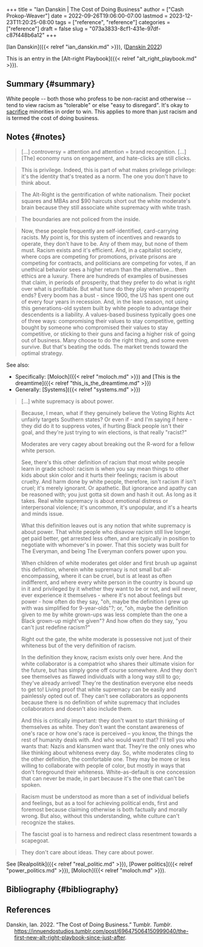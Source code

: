 +++
title = "Ian Danskin | The Cost of Doing Business"
author = ["Cash Prokop-Weaver"]
date = 2022-09-26T19:06:00-07:00
lastmod = 2023-12-23T11:20:25-08:00
tags = ["reference", "reference"]
categories = ["reference"]
draft = false
slug = "073a3833-8cf1-431e-97df-c87f448b6a12"
+++

[Ian Danskin]({{< relref "ian_danskin.md" >}}), (<a href="#citeproc_bib_item_1">Danskin 2022</a>)

This is an entry in the [Alt-right Playbook]({{< relref "alt_right_playbook.md" >}}).


## Summary {#summary}

White people -- both those who profess to be non-racist and otherwise -- tend to view racism as "tolerable" or else "easy to disregard". It's okay to [sacrifice](https://knowyourmeme.com/memes/some-of-you-may-die) minorities in order to win. This applies to more than just racism and is termed the cost of doing business.


## Notes {#notes}

> [...] controversy = attention and attention = brand recognition. [...] [The] economy runs on engagement, and hate-clicks are still clicks.

<!--quoteend-->

> This is privilege. Indeed, this is part of what makes privilege privilege: it's the identity that's treated as a norm. The one you don't have to think about.

<!--quoteend-->

> The Alt-Right is the gentrification of white nationalism. Their pocket squares and MBAs and $90 haircuts short out the white moderate's brain because they still associate white supremacy with white trash.

<!--quoteend-->

> The boundaries are not policed from the inside.

<!--quoteend-->

> Now, these people frequently are self-identified, card-carrying racists. My point is, for this system of incentives and rewards to operate, they don't have to be. Any of them may, but none of them must. Racism exists and it's efficient. And, in a capitalist society, where cops are competing for promotions, private prisons are competing for contracts, and politicians are competing for votes, if an unethical behavior sees a higher return than the alternative… then ethics are a luxury. There are hundreds of examples of businesses that claim, in periods of prosperity, that they prefer to do what is right over what is profitable. But what tune do they play when prosperity ends? Every boom has a bust - since 1900, the US has spent one out of every four years in recession. And, in the lean season, not using this generations-old system built by white people to advantage their descendents is a liability. A values-based business typically goes one of three ways: compromising their values to stay competitive, getting bought by someone who compromised their values to stay competitive, or sticking to their guns and facing a higher risk of going out of business. Many choose to do the right thing, and some even survive. But that's beating the odds. The market trends toward the optimal strategy.

See also:

-   Specifically: [Moloch]({{< relref "moloch.md" >}}) and [This is the dreamtime]({{< relref "this_is_the_dreamtime.md" >}})
-   Generally: [Systems]({{< relref "systems.md" >}})

> [...] white supremacy is about power.

<!--quoteend-->

> Because, I mean, what if they genuinely believe the Voting Rights Act unfairly targets Southern states? Or even if - and I'm saying if here - they did do it to suppress votes, if hurting Black people isn't their goal, and they're just trying to win elections, is that really "racist?"
>
> Moderates are very cagey about breaking out the R-word for a fellow white person.
>
> See, there's this other definition of racism that most white people learn in grade school: racism is when you say mean things to other kids about skin color and it hurts their feelings; racism is about cruelty. And harm done by white people, therefore, isn't racism if isn't cruel; it's merely ignorant. Or apathetic. But ignorance and apathy can be reasoned with; you just gotta sit down and hash it out. As long as it takes. Real white supremacy is about emotional distress or interpersonal violence; it's uncommon, it's unpopular, and it's a hearts and minds issue.
>
> What this definition leaves out is any notion that white supremacy is about power. That white people who disavow racism still live longer, get paid better, get arrested less often, and are typically in position to negotiate with whomever's in power. That this society was built for The Everyman, and being The Everyman confers power upon you.
>
> When children of white moderates get older and first brush up against this definition, wherein white supremacy is not small but all-encompassing, where it can be cruel, but is at least as often indifferent, and where every white person in the country is bound up in it and privileged by it whether they want to be or not, and will never, ever experience it themselves - where it's not about feelings but power - how often do they say, "oh, maybe the definition I grew up with was simplified for 9-year-olds"?; or, "oh, maybe the definition given to me by white grown-ups was less complete than the one a Black grown-up might've given"? And how often do they say, "you can't just redefine racism?"
>
> Right out the gate, the white moderate is possessive not just of their whiteness but of the very definition of racism.
>
> In the definition they know, racism exists only over here. And the white collaborator is a compatriot who shares their ultimate vision for the future, but has simply gone off course somewhere. And they don't see themselves as flawed individuals with a long way still to go; they've already arrived! They're the destination everyone else needs to get to! Living proof that white supremacy can be easily and painlessly opted out of. They can't see collaborators as opponents because there is no definition of white supremacy that includes collaborators and doesn't also include them.
>
> And this is critically important: they don't want to start thinking of themselves as white. They don't want the constant awareness of one's race or how one's race is perceived – you know, the things the rest of humanity deals with. And who would want that? I'll tell you who wants that: Nazis and klansmen want that. They're the only ones who like thinking about whiteness every day. So, white moderates cling to the other definition, the comfortable one. They may be more or less willing to collaborate with people of color, but mostly in ways that don't foreground their whiteness. White-as-default is one concession that can never be made, in part because it's the one that can't be spoken.

<!--quoteend-->

> Racism must be understood as more than a set of individual beliefs and feelings, but as a tool for achieving political ends, first and foremost because claiming otherwise is both factually and morally wrong. But also, without this understanding, white culture can't recognize the stakes.

<!--quoteend-->

> The fascist goal is to harness and redirect class resentment towards a scapegoat.

<!--quoteend-->

> They don't care about ideas. They care about power.

See [Realpolitik]({{< relref "real_politic.md" >}}), [Power politics]({{< relref "power_politics.md" >}}), [Moloch]({{< relref "moloch.md" >}}).


## Bibliography {#bibliography}

## References

<style>.csl-entry{text-indent: -1.5em; margin-left: 1.5em;}</style><div class="csl-bib-body">
  <div class="csl-entry"><a id="citeproc_bib_item_1"></a>Danskin, Ian. 2022. “The Cost of Doing Business.” Tumblr. <i>Tumblr</i>. <a href="https://innuendostudios.tumblr.com/post/696475064150999040/the-first-new-alt-right-playbook-since-just-after">https://innuendostudios.tumblr.com/post/696475064150999040/the-first-new-alt-right-playbook-since-just-after</a>.</div>
</div>
